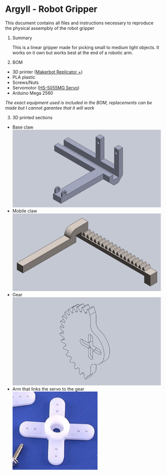 # Argyll - Robot Gripper
This document contains all files and instructions necessary to reproduce the physical assempbly of the robot gripper
1. Summary

   This is a linear gripper made for picking small to medium light objects. It works on it own but works best at the end of a robotic arm.
    
2. BOM

  - 3D printer ([Makerbot Replicator +](https://www.makerbot.com/3d-printers/replicator/))
  - PLA plastic
  - Screws/Nuts
  - Servomotor ([HS-5055MG Servo](https://www.servocity.com/hs-5055mg-servo))
  - Arduino Mega 2560
  
  *The exact equipment used is included in the BOM, replacements can be made but I cannot garantee that it will work*
  
3. 3D printed sections

  - Base claw
  ![Base claw](https://github.com/charles-maheu/Argyll---developement/blob/master/Robot%20gripper/Image/Gripper_base.jpg)
  - Mobile claw
  ![Image](https://github.com/charles-maheu/Argyll---developement/blob/master/Robot%20gripper/Image/Gripper_mobile.jpg)
  - Gear
  ![Gear](https://github.com/charles-maheu/Argyll---developement/blob/master/Robot%20gripper/Image/Gear.jpg)
  - Arm that links the servo to the gear  
  ![Arm](https://github.com/charles-maheu/Argyll---developement/blob/master/Robot%20gripper/Image/Arm.png)

